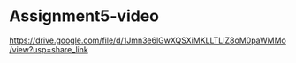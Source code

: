 # Assignment5-video
https://drive.google.com/file/d/1Jmn3e6lGwXQSXiMKLLTLIZ8oM0paWMMo/view?usp=share_link
